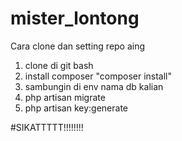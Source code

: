 # mister_lontong

Cara clone dan setting repo aing
1. clone di git bash
2. install composer "composer install"
3. sambungin di env nama db kalian
4. php artisan migrate
5. php artisan key:generate

#SIKATTTTT!!!!!!!!
